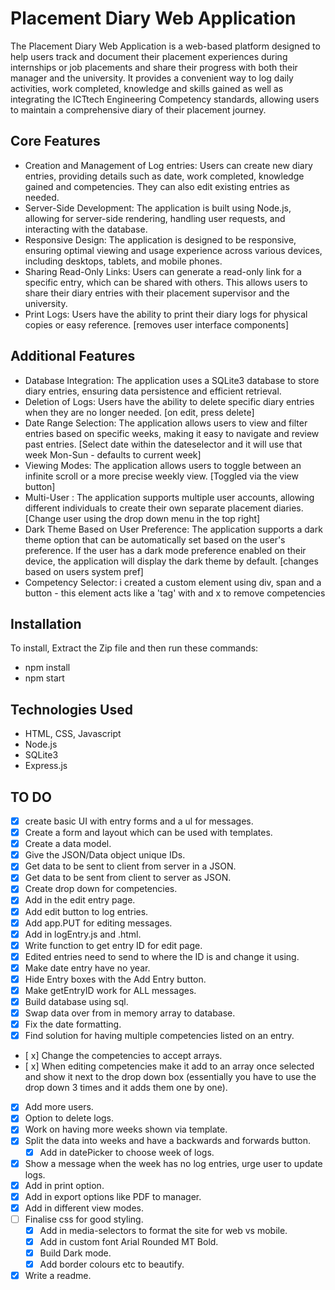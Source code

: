 # Placement Diary Web Application

The Placement Diary Web Application is a web-based platform designed to help users track and document their placement experiences during internships or job placements and share their progress with both their manager and the university. It provides a convenient way to log daily activities, work completed, knowledge and skills gained as well as integrating the ICTtech Engineering Competency standards, allowing users to maintain a comprehensive diary of their placement journey.

## Core Features
- Creation and Management of Log entries: Users can create new diary entries, providing details such as date, work completed, knowledge gained and competencies. They can also edit existing entries as needed. 
- Server-Side Development: The application is built using Node.js, allowing for server-side rendering, handling user requests, and interacting with the database.
- Responsive Design: The application is designed to be responsive, ensuring optimal viewing and usage experience across various devices, including desktops, tablets, and mobile phones.
- Sharing Read-Only Links: Users can generate a read-only link for a specific entry, which can be shared with others. This allows users to share their diary entries with their placement supervisor and the university.
- Print Logs: Users have the ability to print their diary logs for physical copies or easy reference. [removes user interface components]

## Additional Features
- Database Integration: The application uses a SQLite3 database to store diary entries, ensuring data persistence and efficient retrieval.
- Deletion of Logs: Users have the ability to delete specific diary entries when they are no longer needed. [on edit, press delete]
- Date Range Selection: The application allows users to view and filter entries based on specific weeks, making it easy to navigate and review past entries. [Select date within the dateselector and it will use that week Mon-Sun - defaults to current week]
- Viewing Modes: The application allows users to toggle between an infinite scroll or a more precise weekly view. [Toggled via the view button]
- Multi-User : The application supports multiple user accounts, allowing different individuals to create their own separate placement diaries. [Change user using the drop down menu in the top right]
- Dark Theme Based on User Preference: The application supports a dark theme option that can be automatically set based on the user's preference. If the user has a dark mode preference enabled on their device, the application will display the dark theme by default. [changes based on users system pref]
- Competency Selector: i created a custom element using div, span and a button - this element acts like a 'tag' with and x to remove competencies

## Installation
To install, Extract the Zip file and then run these commands: 
 - npm install
 - npm start

## Technologies Used
- HTML, CSS, Javascript
- Node.js
- SQLite3
- Express.js


## TO DO
- [x] create basic UI with entry forms and a ul for messages.
- [x] Create a form and layout which can be used with templates.
- [x] Create a data model. 
- [x] Give the JSON/Data object unique IDs.
- [x] Get data to be sent to client from server in a JSON.
- [x] Get data to be sent from client to server as JSON.
- [x] Create drop down for competencies.
- [x] Add in the edit entry page. 
- [x] Add edit button to log entries.
- [x] Add app.PUT for editing messages.
- [x] Add in logEntry.js and .html.
- [x] Write function to get entry ID for edit page.
- [x] Edited entries need to send to where the ID is and change it using.
- [x] Make date entry have no year.
- [x] Hide Entry boxes with the Add Entry button.
- [x] Make getEntryID work for ALL messages.
- [x] Build database using sql.
- [x] Swap data over from in memory array to database.
- [x] Fix the date formatting.
- [x] Find solution for having multiple competencies listed on an entry.
- [ x] Change the competencies to accept arrays.
- [ x] When editing competencies make it add to an array once selected and show it next to the drop down box (essentially you have to use the drop down 3 times and it adds them one by one).
- [x] Add more users.
- [x] Option to delete logs.
- [x] Work on having more weeks shown via template.
- [x] Split the data into weeks and have a backwards and forwards button.
    - [x] Add in datePicker to choose week of logs.
- [x] Show a message when the week has no log entries, urge user to update logs.
- [x] Add in print option.
- [x] Add in export options like PDF to manager.
- [x] Add in different view modes.
- [ ] Finalise css for good styling.
    - [x] Add in media-selectors to format the site for web vs mobile.
    - [x] Add in custom font Arial Rounded MT Bold.
    - [x] Build Dark mode.
    - [x] Add border colours etc to beautify.
- [x] Write a readme.
